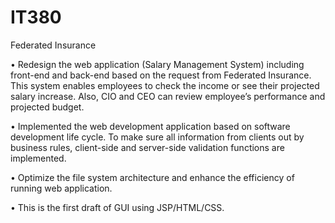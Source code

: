 # IT380
Federated Insurance

•	Redesign the web application (Salary Management System) including front-end and back-end based on the request from Federated Insurance. This system enables employees to check the income or see their projected salary increase. Also, CIO and CEO can review employee’s performance and projected budget.

•	Implemented the web development application based on software development life cycle. To make sure all information from clients out by business rules, client-side and server-side validation functions are implemented.

•	Optimize the file system architecture and enhance the efficiency of running web application.


• This is the first draft of GUI using JSP/HTML/CSS. 
